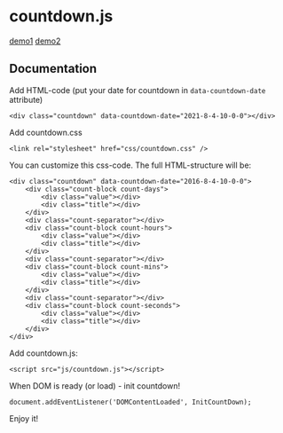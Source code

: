 # countdown.js

<a href="https://pashakiz.github.io/countdown.js/" title="demo">demo1</a> <a href="http://lubus.ru/d/countdown/" title="demo">demo2</a> 

## Documentation

Add HTML-code (put your date for countdown in `data-countdown-date` attribute)

```
<div class="countdown" data-countdown-date="2021-8-4-10-0-0"></div>
```

Add countdown.css

```
<link rel="stylesheet" href="css/countdown.css" />
```

You can customize this css-code. The full HTML-structure will be:
```
<div class="countdown" data-countdown-date="2016-8-4-10-0-0">
	<div class="count-block count-days">
		<div class="value"></div>
		<div class="title"></div>
	</div>
	<div class="count-separator"></div>
	<div class="count-block count-hours">
		<div class="value"></div>
		<div class="title"></div>
	</div>
	<div class="count-separator"></div>
	<div class="count-block count-mins">
		<div class="value"></div>
		<div class="title"></div>
	</div>
	<div class="count-separator"></div>
	<div class="count-block count-seconds">
		<div class="value"></div>
		<div class="title"></div>
	</div>
</div>
```

Add countdown.js:

```
<script src="js/countdown.js"></script>
```

When DOM is ready (or load) - init countdown!
```
document.addEventListener('DOMContentLoaded', InitCountDown);
```

Enjoy it!
